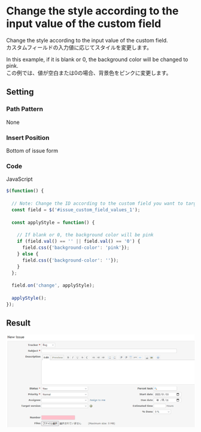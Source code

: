 # Change the style according to the input value of the custom field

Change the style according to the input value of the custom field.  
カスタムフィールドの入力値に応じてスタイルを変更します。

In this example, if it is blank or 0, the background color will be changed to pink.  
この例では、値が空白または0の場合、背景色をピンクに変更します。

## Setting

### Path Pattern

None

### Insert Position

Bottom of issue form
<!-- 
Head of all pages
Bottom of issue form
Bottom of issue detail
Bottom of all pages
-->

### Code

JavaScript
<!--
JavaScript
CSS
HTML
-->

```javascript
$(function() {

  // Note: Change the ID according to the custom field you want to target.
  const field = $('#issue_custom_field_values_1');

  const applyStyle = function() {

    // If blank or 0, the background color will be pink
    if (field.val() == '' || field.val() == '0') {
      field.css({'background-color': 'pink'});
    } else {
      field.css({'background-color': ''});
    }
  };

  field.on('change', applyStyle);

  applyStyle();
});
```

## Result

![result](./result.gif)

